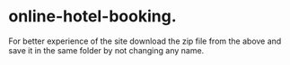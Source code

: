 # online-hotel-booking.
For better experience of the site download the zip file from the above and save it in the same folder by not changing any name.
